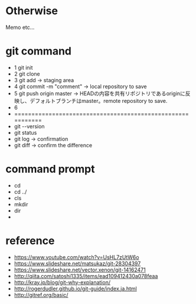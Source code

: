 # Otherwise
Memo etc...


# git command

+ 1 git init
+ 2 git clone <url>
+ 3 git add <directory name> -> staging area
+ 4 git commit -m "comment" -> local repository to save
+ 5 git push origin master -> HEADの内容を共有リポジトリであるoriginに反映し、デフォルトブランチはmaster。remote repository to save.
+ 6 
+ ===========================================================
+ git --version
+ git status
+ git log -> confirmation
+ git diff -> confirm the difference

# command prompt
+ cd <directory name>
+ cd ../
+ cls
+ mkdir
+ dir
+ 

# reference
+ https://www.youtube.com/watch?v=UsHL7zUtW6o
+ https://www.slideshare.net/matsukaz/git-28304397
+ https://www.slideshare.net/vector.xenon/git-14162471
+ http://qiita.com/satoshi1335/items/ead109412430a078feaa
+ http://kray.jp/blog/git-why-explanation/
+ http://rogerdudler.github.io/git-guide/index.ja.html
+ http://gitref.org/basic/
